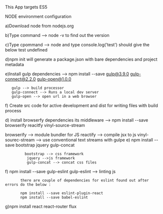 This App targets ES5

NODE environment configuration

a)Download node from nodejs.org

b)Type command --> node -v to find out the version

c)Type cpommand --> node and type console.log('test') should give the below
test
undefined

d)npm init will generate a package.json with bare dependencies and project metadata

e)Install gulp dependencies --> npm install --save gulp@3.9.0 gulp-connect@2.2.0 gulp-open@1.0.0 
   
       gulp --> build processor
       gulp-connect --> Runs a local dev server       
       gulp-open --> open url in a web browser
       
  
f) Create src code for active development and dist for writing files with build process

d) install browserfy dependencies its middleware --> npm install  --save browserify reacitfy vinyl-source-stream

   browserify --> module bundler for JS
   reactify --> compile jsx to js
   vinyl-sourec-stream --> use conventional text streams with gulpe
e) npm install --save bootstrap jquery gulp-concat

             bootstrap --> css framework
              jquery -->js framework
              gulp-concat --> concat css files
f) npm install --save gulp-eslint
           gulp-eslint --> linting js

           there are couple of dependencies for eslint found out after errors do the below :

           npm install --save eslint-plugin-react
           npm install --save babel-eslint



g)npm install react react-router flux

